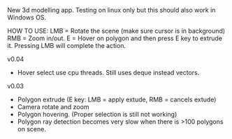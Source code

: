 New 3d modelling app. Testing on linux only but this should also work in Windows OS.

HOW TO USE:
LMB = Rotate the scene (make sure cursor is in background)
RMB = Zoom in/out.
E = Hover on polygon and then press E key to extrude it. Pressing LMB will complete the action.

v0.04

- Hover select use cpu threads. Still uses deque instead vectors.  

v0.03

- Polygon extrude (E key: LMB = apply extude, RMB = cancels extude)  
- Camera rotate and zoom  
- Polygon hovering. (Proper selection is still not working)  
- Polygon ray detection becomes very slow when there is >100 polygons on scene.   
